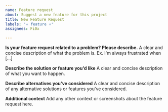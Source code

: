 ```yaml
---
name: Feature request
about: Suggest a new feature for this project
title: New Feature Request
labels: "⭐ feature ⭐"
assignees: Fi0x

---
```


**Is your feature request related to a problem? Please describe.**
A clear and concise description of what the problem is. Ex. I'm always frustrated when [...]

**Describe the solution or feature you'd like**
A clear and concise description of what you want to happen.

**Describe alternatives you've considered**
A clear and concise description of any alternative solutions or features you've considered.

**Additional context**
Add any other context or screenshots about the feature request here.

